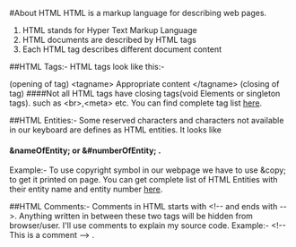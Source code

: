 #About HTML
HTML is a markup language for describing web pages. <br> 

1) HTML stands for Hyper Text Markup Language <br>
2) HTML documents are described by HTML tags <br>
3) Each HTML tag describes different document content <br>

##HTML Tags:-
HTML tags look like this:-

(opening of tag) &lt;tagname&gt; Appropriate content &lt;/tagname&gt; (closing of tag)
####Not all HTML tags have closing tags(void Elements or singleton tags). such as &lt;br&gt;,&lt;meta&gt; etc.
You can find complete tag list [here](http://www.w3schools.com/tags).

##HTML Entities:-
Some reserved characters and characters not available in our keyboard are defines as HTML entities.
It looks like 
#### &amp;nameOfEntity; or &amp;#numberOfEntity; .
Example:- To use copyright symbol in our webpage we have to use &amp;copy; to get it printed on page. 
You can get complete list of HTML Entities with their entity name and entity number [here](http://www.freeformatter.com/html-entities.html).

##HTML Comments:-
Comments in HTML starts with &lt;!-- and ends with --&gt;. Anything written in between these two tags will be hidden from browser/user.
I'll use comments to explain my source code.
Example:- &lt;!-- This is a comment --&gt; .
